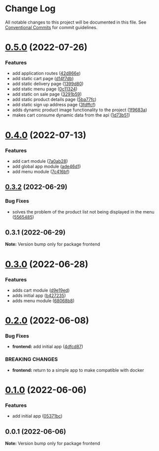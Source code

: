 # Change Log

All notable changes to this project will be documented in this file.
See [Conventional Commits](https://conventionalcommits.org) for commit guidelines.

# [0.5.0](https://github.com/lorransouzaaguiar/online-menu/compare/frontend@0.4.0...frontend@0.5.0) (2022-07-26)


### Features

* add application routes ([42d866e](https://github.com/lorransouzaaguiar/online-menu/commit/42d866ec701f823a315ee3fa0c7d36775bacc36e))
* add static cart page ([d14f7db](https://github.com/lorransouzaaguiar/online-menu/commit/d14f7db4bf6ac7b0e22455c0d4ec9b8e5ddc2886))
* add static delivery page ([1399d80](https://github.com/lorransouzaaguiar/online-menu/commit/1399d8047f8287666fc4aafd0a3e2d38399bc986))
* add static menu page ([0c11324](https://github.com/lorransouzaaguiar/online-menu/commit/0c11324b97accedcae1420442188efe9804ad4c8))
* add static on sale page ([3291b59](https://github.com/lorransouzaaguiar/online-menu/commit/3291b5909e67569d02597dd622b58692e17c45f1))
* add static product details page ([5ba77fc](https://github.com/lorransouzaaguiar/online-menu/commit/5ba77fc0306c5486d9043474f32947e678eae340))
* add static sign up address page ([3fdffcf](https://github.com/lorransouzaaguiar/online-menu/commit/3fdffcf0ce53a90b5479dbd101f70443c5e2669a))
* adds dynamic product image functionality to the project ([1f9683a](https://github.com/lorransouzaaguiar/online-menu/commit/1f9683a42ed3b99edcc85d71eb0a37d7d3839957))
* makes cart consume dynamic data from the api ([1d73b51](https://github.com/lorransouzaaguiar/online-menu/commit/1d73b51c2b00fdc5391bc1a1e97ef9b3b04b1a15))





# [0.4.0](https://github.com/lorransouzaaguiar/online-menu/compare/frontend@0.3.2...frontend@0.4.0) (2022-07-13)


### Features

* add cart module ([7a0ab28](https://github.com/lorransouzaaguiar/online-menu/commit/7a0ab28a211c6eaaca34baf045f5a4522b6b7153))
* add global app module ([ade46d1](https://github.com/lorransouzaaguiar/online-menu/commit/ade46d19eab87e82207c73affef3d8d1cd651da4))
* add menu module ([7c416bf](https://github.com/lorransouzaaguiar/online-menu/commit/7c416bf93b971506d6b28ff5fb61c110a31e4f58))





## [0.3.2](https://github.com/lorransouzaaguiar/online-menu/compare/frontend@0.3.1...frontend@0.3.2) (2022-06-29)


### Bug Fixes

* solves the problem of the product list not being displayed in the menu ([5565485](https://github.com/lorransouzaaguiar/online-menu/commit/55654852422c0546b05923b392bae5fc4b4b69a4))





## 0.3.1 (2022-06-29)

**Note:** Version bump only for package frontend





# [0.3.0](https://github.com/lorransouzaaguiar/online-menu/compare/frontend@0.2.0...frontend@0.3.0) (2022-06-28)

### Features

-   adds cart module ([d9e19ed](https://github.com/lorransouzaaguiar/online-menu/commit/d9e19edc221a3013e9da6d30f639147efdd7d18e))
-   adds initial app ([b427235](https://github.com/lorransouzaaguiar/online-menu/commit/b427235a5b221f625ac201834fb99ee9c55e325b))
-   adds menu module ([68068b8](https://github.com/lorransouzaaguiar/online-menu/commit/68068b8d7d366fa2ed05768ab499cbcd7d0e22b4))

# [0.2.0](https://github.com/lorransouzaaguiar/online-menu/compare/frontend@0.1.0...frontend@0.2.0) (2022-06-08)

### Bug Fixes

-   **frontend:** add initial app ([4dfcd87](https://github.com/lorransouzaaguiar/online-menu/commit/4dfcd87145bfd6152862b318f62c34ac00dac755))

### BREAKING CHANGES

-   **frontend:** return to a simple app to make compatible with docker

# [0.1.0](https://github.com/lorransouzaaguiar/online-menu/compare/frontend@0.0.1...frontend@0.1.0) (2022-06-06)

### Features

-   add initial app ([05371bc](https://github.com/lorransouzaaguiar/online-menu/commit/05371bca5a6f4a424f73ecd2323dd59e77d1efef))

## 0.0.1 (2022-06-06)

**Note:** Version bump only for package frontend
